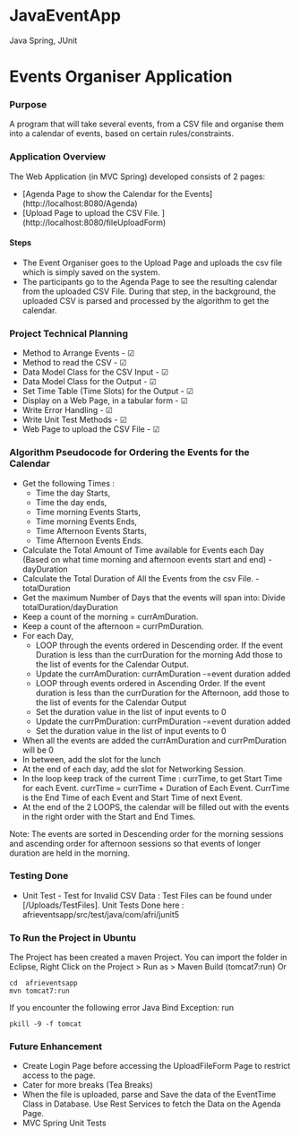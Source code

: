 # JavaEventApp
Java Spring, JUnit
# Events Organiser Application

### Purpose  
A program that will take several events, from a CSV file and organise them into a calendar of events, based on certain rules/constraints. 

### Application Overview
The Web Application (in MVC Spring) developed consists of 2 pages:
- [Agenda Page to show the Calendar for the Events] (http://localhost:8080/Agenda) 
- [Upload Page to upload the CSV File. ] (http://localhost:8080/fileUploadForm) 

#### Steps
* The Event Organiser goes to the Upload Page and uploads the csv file which is simply saved on the system. 
* The participants go to the Agenda Page to see the resulting calendar from the uploaded CSV File. During that step, in the background, the uploaded CSV is parsed and processed by the algorithm to get the calendar. 

### Project Technical Planning

- Method to Arrange Events - &#x2611;
- Method to read the CSV - &#x2611;
- Data Model Class for the CSV Input - &#x2611;
- Data Model Class for the Output - &#x2611;
- Set Time Table (Time Slots) for the Output - &#x2611;
- Display on a Web Page, in a tabular form - &#x2611;
- Write Error Handling - &#x2611;
- Write Unit Test Methods - &#x2611;
- Web Page to upload the CSV File - &#x2611;


### Algorithm Pseudocode for Ordering the Events for the Calendar 
- Get the following Times : 
	* Time the day Starts, 
	* Time the day ends,
	* Time morning Events Starts, 
	* Time morning Events Ends, 
	* Time Afternoon Events Starts, 
	* Time Afternoon Events Ends. 
- Calculate the Total Amount of Time available for Events each Day (Based on what time morning and afternoon events start and end) -dayDuration
- Calculate the Total Duration of All the Events from the csv File. - totalDuration 
- Get the maximum Number of Days that the events will span into: Divide totalDuration/dayDuration
- Keep a count of the morning = currAmDuration. 
- Keep a count of the afternoon = currPmDuration. 
- For each Day, 
	* LOOP  through the events ordered in Descending order. If the event Duration is less than the currDuration for the morning Add
those to the list of events for the Calendar Output.
	* Update the currAmDuration: currAmDuration -=event duration added 
	* LOOP through events ordered in Ascending Order. If the event duration is less than the currDuration for the Afternoon, add those to the
list of events for the Calendar Output
	* Set the duration value in the list of input events to 0
	* Update the currPmDuration: currPmDuration -=event duration added 
	* Set the duration value in the list of input events to 0
- When all the events are added the currAmDuration and currPmDuration will be 0
- In between, add the slot for the lunch 
- At the end of each day, add the slot for Networking Session.
- In the loop keep track of the current Time : currTime, to get Start Time for each Event. currTime = currTime + Duration of Each Event. 
CurrTime is the End Time of each Event and Start Time of next Event. 
- At the end of the 2 LOOPS, the calendar will be filled out with the events in the right order with the Start and End Times. 

Note: The events are sorted in Descending order for the morning sessions and ascending order for afternoon sessions so that events of longer duration are held in the morning. 

### Testing Done
- Unit Test - Test for Invalid CSV Data : Test Files can be found under [/Uploads/TestFiles]. Unit Tests Done here : afrieventsapp/src/test/java/com/afri/junit5


### To Run the Project in Ubuntu
The Project has been created a maven Project. You can import the folder in Eclipse, Right Click on the Project > Run as > Maven Build (tomcat7:run)
Or 
```
cd  afrieventsapp
mvn tomcat7:run
```
If you encounter the following error Java Bind Exception: 
run 
```
pkill -9 -f tomcat
```

###  Future Enhancement
- Create Login Page before accessing the UploadFileForm Page to restrict access to the page. 
- Cater for more breaks (Tea Breaks)
- When the file is uploaded, parse and Save the data of the EventTime Class in Database. Use Rest Services to fetch the Data on the Agenda Page. 
- MVC Spring Unit Tests 

